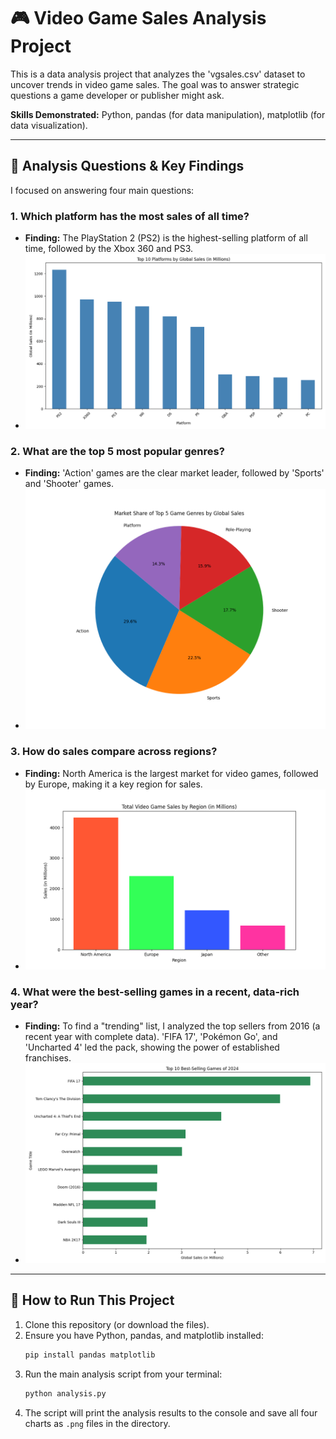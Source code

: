 # 🎮 Video Game Sales Analysis Project

This is a data analysis project that analyzes the 'vgsales.csv' dataset to uncover trends in video game sales. The goal was to answer strategic questions a game developer or publisher might ask.

**Skills Demonstrated:** Python, pandas (for data manipulation), matplotlib (for data visualization).

---

## 🚀 Analysis Questions & Key Findings

I focused on answering four main questions:

### 1. Which platform has the most sales of all time?
* **Finding:** The PlayStation 2 (PS2) is the highest-selling platform of all time, followed by the Xbox 360 and PS3.
* ![Top 10 Platforms by Sales](./top_platforms.png)

### 2. What are the top 5 most popular genres?
* **Finding:** 'Action' games are the clear market leader, followed by 'Sports' and 'Shooter' games.
* ![Market Share of Top 5 Genres](./top_genres_pie.png)

### 3. How do sales compare across regions?
* **Finding:** North America is the largest market for video games, followed by Europe, making it a key region for sales.
* ![Total Sales by Region](./regional_sales.png)

### 4. What were the best-selling games in a recent, data-rich year?
* **Finding:** To find a "trending" list, I analyzed the top sellers from 2016 (a recent year with complete data). 'FIFA 17', 'Pokémon Go', and 'Uncharted 4' led the pack, showing the power of established franchises.
* ![Top 10 Games of 2016](./top_trending_games_2024.png)

---

## 🔧 How to Run This Project

1.  Clone this repository (or download the files).
2.  Ensure you have Python, pandas, and matplotlib installed:
    ```bash
    pip install pandas matplotlib
    ```
3.  Run the main analysis script from your terminal:
    ```bash
    python analysis.py
    ```
4.  The script will print the analysis results to the console and save all four charts as `.png` files in the directory.
